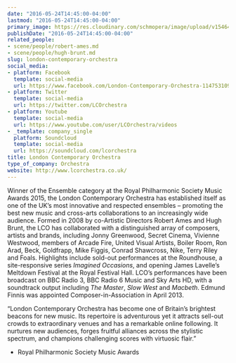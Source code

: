 ```yaml
---
date: "2016-05-24T14:45:00-04:00"
lastmod: "2016-05-24T14:45:00-04:00"
primary_image: https://res.cloudinary.com/schmopera/image/upload/v1546480996/media/2019/01/Logo-LCO.gif
publishDate: "2016-05-24T14:45:00-04:00"
related_people:
- scene/people/robert-ames.md
- scene/people/hugh-brunt.md
slug: london-contemporary-orchestra
social_media:
- platform: Facebook
  template: social-media
  url: https://www.facebook.com/London-Contemporary-Orchestra-11475310938/
- platform: Twitter
  template: social-media
  url: https://twitter.com/LCOrchestra
- platform: Youtube
  template: social-media
  url: https://www.youtube.com/user/LCOrchestra/videos
- _template: company_single
  platform: Soundcloud
  template: social-media
  url: https://soundcloud.com/lcorchestra
title: London Contemporary Orchestra
type_of_company: Orchestra
website: http://www.lcorchestra.co.uk/
---
```

Winner of the Ensemble category at the Royal Philharmonic Society Music Awards 2015, the London Contemporary Orchestra has established itself as one of the UK’s most innovative and respected ensembles – promoting the best new music and cross-arts collaborations to an increasingly wide audience. Formed in 2008 by co-Artistic Directors Robert Ames and Hugh Brunt, the LCO has collaborated with a distinguished array of composers, artists and brands, including Jonny Greenwood, Secret Cinema, Vivienne Westwood, members of Arcade Fire, United Visual Artists, Boiler Room, Ron Arad, Beck, Goldfrapp, Mike Figgis, Conrad Shawcross, Nike, Terry Riley and Foals. Highlights include sold-out performances at the Roundhouse, a site-responsive series *Imagined Occasions*, and opening James Lavelle’s Meltdown Festival at the Royal Festival Hall. LCO’s performances have been broadcast on BBC Radio 3, BBC Radio 6 Music and Sky Arts HD, with a soundtrack output including *The Master*, *Slow West* and *Macbeth*. Edmund Finnis was appointed Composer-in-Association in April 2013.

“London Contemporary Orchestra has become one of Britain’s brightest beacons for new music. Its repertoire is adventurous yet it attracts sell-out crowds to extraordinary venues and has a remarkable online following. It nurtures new audiences, forges fruitful alliances across the stylistic spectrum, and champions challenging scores with virtuosic flair.”

- Royal Philharmonic Society Music Awards